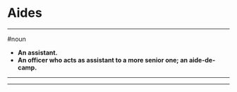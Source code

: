# Aides
---
#noun
- **An assistant.**
- **An officer who acts as assistant to a more senior one; an aide-de-camp.**
---
---

